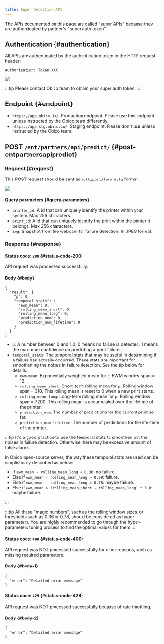 ```yaml
---
title: Super Detection API
---
```


The APIs documented on this page are called "super APIs" because they are authenticated by partner's "super auth token".

## Authentication {#authentication}

All APIs are authenticated by the authentication token in the HTTP request header:

`Authorization: Token XXX`

![](/img/developer-guides/super-api-token.png)

:::tip
Please contact Obico team to obtain your super auth token.
:::

## Endpoint {#endpoint}

- `https://app.obico.io/`. Production endpoint. Please use this endpoint unless instructed by the Obico team differently.
- `https://app-stg.obico.io/`. Staging endpoint. Please don't use unless instructed by the Obico team.

## POST `/ent/partners/api/predict/` {#post-entpartnersapipredict}

### Request {#request}

This POST request should be sent as `multipart/form-data` format.

![](/img/developer-guides/postman-form-data-format.png)


#### Query parameters {#query-parameters}

- `printer_id`: A id that can uniquely identify the printer within your system. Max 256 characters.
- `print_id`: A id that can uniquely identify the print within the printer it belongs. Max 256 characters.
- `img`: Snapshot from the webcam for failure detection. In JPEG format.

### Response {#response}

#### Status code: `200` {#status-code-200}

API request was processed successfully.

#### Body {#body}

```
{
  "result": {
    "p": 0,
    "temporal_stats": {
      "ewm_mean": 0,
      "rolling_mean_short": 0,
      "rolling_mean_long": 0,
      "prediction_num": 0,
      "prediction_num_lifetime": 0
    }
  }
}
```

- `p`: A number between 0 and 1.0. 0 means no failure is detected. 1 means the maximum confidence on predicting a print failure.
- `temporal_stats`: The temporal stats that may be useful in determining if a failure has actually occurred. These stats are important for smoothening the noises in failure detection. See the tip below for details.
    - `ewm_mean`: Exponentially weighted mean for `p`. EWM window span = 12.
    - `rolling_mean_short`: Short-term rolling mean for `p`. Rolling window span = 310. This rolling mean is reset to 0 when a new print starts.
    - `rolling_mean_long`: Long-term rolling mean for `p`. Rolling window span = 7200. This rolling mean is accumulated over the lifetime of the printer.
    - `prediction_num`: The number of predictions for the current print so far.
    - `prediction_num_lifetime`: The number of predictions for the life-time of the printer.

:::tip
It's a good practice to use the temporal stats to smoothen out the noises in failure detection. Otherwise there may be excessive amount of false alarms.

In Obico open-source server, the way these temporal stats are used can be simplistically described as below:


- If `ewm_mean - rolling_mean_long < 0.36`: no failure.
- Else if `ewm_mean - rolling_mean_long > 0.99`: failure.
- Else if `ewm_mean - rolling_mean_long > 0.78`: maybe failure.
- Else if `ewm_mean > (rolling_mean_short - rolling_mean_long) * 3.8`: maybe failure.

:::

:::tip
All these "magic numbers", such as the rolling window sizes, or thresholds such as 0.36 or 0.78, should be considered as hyper-parameters. You are highly recommended to go through the hyper-parameters tuning process to find the optimal values for them.
:::

#### Status code: `400` {#status-code-400}

API request was NOT processed successfully for other reasons, such as missing required parameters.

#### Body {#body-1}

```
{
  "error": "Detailed error message"
}
```

#### Status code: `429` {#status-code-429}

API request was NOT processed successfully because of rate throttling.

#### Body {#body-2}

```
{
  "error": "Detailed error message"
}
```
